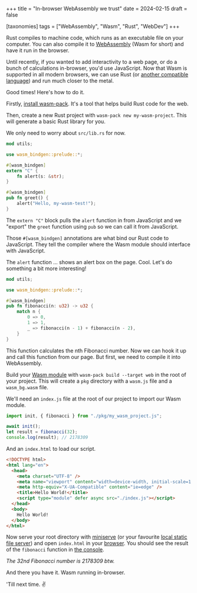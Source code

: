+++
title = "In-browser WebAssembly we trust"
date = 2024-02-15
draft = false

[taxonomies]
tags = ["WebAssembly", "Wasm", "Rust", "WebDev"]
+++

Rust compiles to machine code, which runs as an executable file on your computer. You can also compile it to [WebAssembly](https://webassembly.org/) (Wasm for short) and have it run in the browser.

Until recently, if you wanted to add interactivity to a web page, or do a bunch of calculations in-browser, you'd use JavaScript. Now that Wasm is supported in all modern browsers, we can use Rust (or [another compatible language](https://github.com/appcypher/awesome-wasm-langs)) and run much closer to the metal.

Good times! Here's how to do it.

Firstly, [install wasm-pack](https://rustwasm.github.io/wasm-pack/installer/). It's a tool that helps build Rust code for the web.

Then, create a new Rust project with `wasm-pack new my-wasm-project`. This will generate a basic Rust library for you.

We only need to worry about `src/lib.rs` for now.

```rust
mod utils;

use wasm_bindgen::prelude::*;

#[wasm_bindgen]
extern "C" {
    fn alert(s: &str);
}

#[wasm_bindgen]
pub fn greet() {
    alert("Hello, my-wasm-test!");
}
```

The `extern "C"` block pulls the `alert` function in from JavaScript and we "export" the `greet` function using `pub` so we can call it from JavaScript.

Those `#[wasm_bindgen]` annotations are what bind our Rust code to JavaScript. They tell the compiler where the Wasm module should interface with JavaScript.

The `alert` function ... shows an alert box on the page. Cool. Let's do something a bit more interesting!

```rust
mod utils;

use wasm_bindgen::prelude::*;

#[wasm_bindgen]
pub fn fibonacci(n: u32) -> u32 {
    match n {
        0 => 0,
        1 => 1,
        _ => fibonacci(n - 1) + fibonacci(n - 2),
    }
}
```

This function calculates the nth Fibonacci number. Now we can hook it up and call this function from our page. But first, we need to compile it into WebAssembly.

Build your [Wasm module](https://rustwasm.github.io/docs/wasm-bindgen/examples/without-a-bundler.html) with `wasm-pack build --target web` in the root of your project. This will create a `pkg` directory with a `wasm.js` file and a `wasm_bg.wasm` file.

We'll need an `index.js` file at the root of our project to import our Wasm module.

```javascript
import init, { fibonacci } from "./pkg/my_wasm_project.js";

await init();
let result = fibonacci(32);
console.log(result); // 2178309
```

And an `index.html` to load our script.

```html
<!DOCTYPE html>
<html lang="en">
  <head>
    <meta charset="UTF-8" />
    <meta name="viewport" content="width=device-width, initial-scale=1.0" />
    <meta http-equiv="X-UA-Compatible" content="ie=edge" />
    <title>Hello World!</title>
    <script type="module" defer async src="./index.js"></script>
  </head>
  <body>
    Hello World!
  </body>
</html>
```

Now serve your root directory with [miniserve](https://github.com/svenstaro/miniserve) (or your favourite [local static file server](https://github.com/vercel/serve)) and open `index.html` in your [browser](https://www.mozilla.org/firefox). You should see the result of the `fibonacci` function in [the console](https://firefox-source-docs.mozilla.org/devtools-user/browser_console/index.html).

_The 32nd Fibonacci number is 2178309 btw._

And there you have it. Wasm running in-browser.

'Till next time. ✌️
